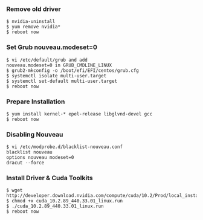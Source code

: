 
### Remove old driver

```
$ nvidia-uninstall
$ yum remove nvidia*
$ reboot now
```

### Set Grub nouveau.modeset=0

```
$ vi /etc/default/grub and add nouveau.modeset=0 in GRUB_CMDLINE_LINUX 
$ grub2-mkconfig -o /boot/efi/EFI/centos/grub.cfg
$ systemctl isolate multi-user.target
$ systemctl set-default multi-user.target
$ reboot now
```

### Prepare Installation

```
$ yum install kernel-* epel-release libglvnd-devel gcc
$ reboot now
```

### Disabling Nouveau

```
$ vi /etc/modprobe.d/blacklist-nouveau.conf 
blacklist nouveau
options nouveau modeset=0
dracut --force
```

### Install Driver & Cuda Toolkits

```
$ wget http://developer.download.nvidia.com/compute/cuda/10.2/Prod/local_installers/cuda_10.2.89_440.33.01_linux.run
$ chmod +x cuda_10.2.89_440.33.01_linux.run
$ ./cuda_10.2.89_440.33.01_linux.run
$ reboot now
```
